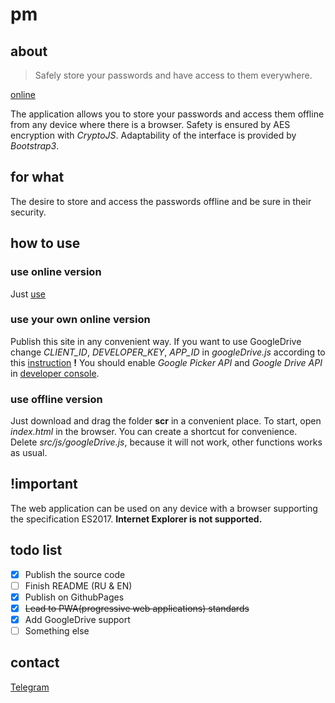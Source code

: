 # pm

## about
> Safely store your passwords and have access to them everywhere.

[online](https://prestidigitateur.github.io/pm/src/index.html#)

The application allows you to store your passwords and access them offline from any device where there is a browser. Safety is ensured by AES encryption with _CryptoJS_. Adaptability of the interface is provided by _Bootstrap3_.
## for what
The desire to store and access the passwords offline and be sure in their security.
## how to use
### use online version
Just [use](https://prestidigitateur.github.io/pm/src/index.html#)
### use your own online version
Publish this site in any convenient way. If you want to use GoogleDrive change _CLIENT_ID_, _DEVELOPER_KEY_, _APP_ID_ in _googleDrive.js_ according to this [instruction](https://developers.google.com/drive/v3/web/quickstart/js)
**!** You should enable _Google Picker API_ and _Google Drive API_ in [developer console](https://console.developers.google.com).
### use offline version
Just download and drag the folder **scr** in a convenient place. To start, open _index.html_ in the browser. You can create a shortcut for convenience.
Delete _src/js/googleDrive.js_, because it will not work, other functions works as usual.
## !important
The web application can be used on any device with a browser supporting the specification ES2017.
**Internet Explorer is not supported.**
## todo list
- [x] Publish the source code
- [ ] Finish README (RU & EN)
- [x] Publish on GithubPages
- [x] ~~Lead to PWA(progressive web applications) standards~~
- [x] Add GoogleDrive support
- [ ] Something else
## contact 
[Telegram](https://t.me/prestidigitateurVS)

